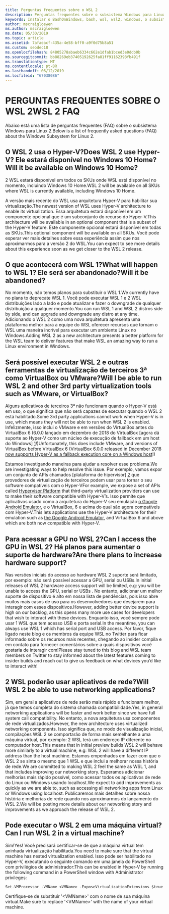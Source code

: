 ```yaml
---
title: Perguntas frequentes sobre o WSL 2
description: Perguntas frequentes sobre o subsistema Windows para Linux 2
keywords: Instalar o BashOnWindows, bash, wsl, wsl2, windows, o subsistema do windows para linux, windowssubsystem, ubuntu, debian, suse, windows 10,
author: mscraigloewen
ms.author: mscraigloewen
ms.date: 05/30/2019
ms.topic: article
ms.assetid: 7afaeacf-435a-4e58-bff0-a9f0d75b8a51
ms.custom: seodec18
ms.openlocfilehash: 84805278abaeb6334c662e1dfab1bced3e0ddb0b
ms.sourcegitcommit: bb88269eb37405192625fa81ff91162393fb491f
ms.translationtype: MT
ms.contentlocale: pt-BR
ms.lasthandoff: 06/12/2019
ms.locfileid: "67038086"
---
```

# <a name="wsl-2-faq"></a><span data-ttu-id="4afd8-104">PERGUNTAS FREQUENTES SOBRE O WSL 2</span><span class="sxs-lookup"><span data-stu-id="4afd8-104">WSL 2 FAQ</span></span>

<span data-ttu-id="4afd8-105">Abaixo está uma lista de perguntas frequentes (FAQ) sobre o subsistema Windows para Linux 2.</span><span class="sxs-lookup"><span data-stu-id="4afd8-105">Below is a list of frequently asked questions (FAQ) about the Windows Subsystem for Linux 2.</span></span>

## <a name="does-wsl-2-use-hyper-v-will-it-be-available-on-windows-10-home"></a><span data-ttu-id="4afd8-106">O WSL 2 usa o Hyper-V?</span><span class="sxs-lookup"><span data-stu-id="4afd8-106">Does WSL 2 use Hyper-V?</span></span> <span data-ttu-id="4afd8-107">Ele estará disponível no Windows 10 Home?</span><span class="sxs-lookup"><span data-stu-id="4afd8-107">Will it be available on Windows 10 Home?</span></span>

<span data-ttu-id="4afd8-108">2 WSL estará disponível em todos os SKUs onde WSL está disponível no momento, incluindo Windows 10 Home.</span><span class="sxs-lookup"><span data-stu-id="4afd8-108">WSL 2 will be available on all SKUs where WSL is currently available, including Windows 10 Home.</span></span>

<span data-ttu-id="4afd8-109">A versão mais recente do WSL usa arquitetura Hyper-V para habilitar sua virtualização.</span><span class="sxs-lookup"><span data-stu-id="4afd8-109">The newest version of WSL uses Hyper-V architecture to enable its virtualization.</span></span> <span data-ttu-id="4afd8-110">Essa arquitetura estará disponível em um componente opcional que é um subconjunto do recurso do Hyper-V.</span><span class="sxs-lookup"><span data-stu-id="4afd8-110">This architecture will be available in an optional component that is a subset of the Hyper-V feature.</span></span> <span data-ttu-id="4afd8-111">Este componente opcional estará disponível em todas as SKUs.</span><span class="sxs-lookup"><span data-stu-id="4afd8-111">This optional component will be available on all SKUs.</span></span> <span data-ttu-id="4afd8-112">Você pode esperar ver mais detalhes sobre essa experiência assim que nos aproximarmos para a versão 2 do WSL.</span><span class="sxs-lookup"><span data-stu-id="4afd8-112">You can expect to see more details about this experience soon as we get closer to the WSL 2 release.</span></span>

## <a name="what-will-happen-to-wsl-1-will-it-be-abandoned"></a><span data-ttu-id="4afd8-113">O que acontecerá com WSL 1?</span><span class="sxs-lookup"><span data-stu-id="4afd8-113">What will happen to WSL 1?</span></span> <span data-ttu-id="4afd8-114">Ele será ser abandonado?</span><span class="sxs-lookup"><span data-stu-id="4afd8-114">Will it be abandoned?</span></span>

<span data-ttu-id="4afd8-115">No momento, não temos planos para substituir o WSL 1.</span><span class="sxs-lookup"><span data-stu-id="4afd8-115">We currently have no plans to deprecate WSL 1.</span></span> <span data-ttu-id="4afd8-116">Você pode executar WSL 1 e 2 WSL distribuições lado a lado e pode atualizar e fazer o downgrade de qualquer distribuição a qualquer momento.</span><span class="sxs-lookup"><span data-stu-id="4afd8-116">You can run WSL 1 and WSL 2 distros side by side, and can upgrade and downgrade any distro at any time.</span></span> <span data-ttu-id="4afd8-117">Adicionando o WSL 2 como uma nova arquitetura apresenta uma plataforma melhor para a equipe do WSL oferecer recursos que tornam o WSL uma maneira incrível para executar um ambiente Linux no Windows.</span><span class="sxs-lookup"><span data-stu-id="4afd8-117">Adding WSL 2 as a new architecture presents a better platform for the WSL team to deliver features that make WSL an amazing way to run a Linux environment in Windows.</span></span>

## <a name="will-i-be-able-to-run-wsl-2-and-other-3rd-party-virtualization-tools-such-as-vmware-or-virtualbox"></a><span data-ttu-id="4afd8-118">Será possível executar WSL 2 e outras ferramentas de virtualização de terceiros 3ª como VirtualBox ou VMware?</span><span class="sxs-lookup"><span data-stu-id="4afd8-118">Will I be able to run WSL 2 and other 3rd party virtualization tools such as VMware, or VirtualBox?</span></span>

<span data-ttu-id="4afd8-119">Alguns aplicativos de terceiros 3ª não funcionam quando o Hyper-V está em uso, o que significa que não será capazes de executar quando o WSL 2 está habilitado.</span><span class="sxs-lookup"><span data-stu-id="4afd8-119">Some 3rd party applications cannot work when Hyper-V is in use, which means they will not be able to run when WSL 2 is enabled.</span></span> <span data-ttu-id="4afd8-120">Infelizmente, isso inclui o VMware e em versões do VirtualBox antes do VirtualBox 6 (6.0.0 lançado em dezembro de 2018 do VirtualBox [agora dá suporte ao Hyper-V como um núcleo de execução de fallback em um host do Windows] [ 1]!)</span><span class="sxs-lookup"><span data-stu-id="4afd8-120">Unfortunately, this does include VMware, and versions of VirtualBox before VirtualBox 6 (VirtualBox 6.0.0 released in December 2018 [now supports Hyper-V as a fallback execution core on a Windows host][1]!)</span></span>

<span data-ttu-id="4afd8-121">Estamos investigando maneiras para ajudar a resolver esse problema.</span><span class="sxs-lookup"><span data-stu-id="4afd8-121">We are investigating ways to help resolve this issue.</span></span> <span data-ttu-id="4afd8-122">Por exemplo, vamos expor um conjunto de APIs chamados [plataforma de hipervisor] [ 2] que provedores de virtualização de terceiros podem usar para tornar o seu software compatíveis com o Hyper-V</span><span class="sxs-lookup"><span data-stu-id="4afd8-122">For example, we expose a set of APIs called [Hypervisor Platform][2] that third-party virtualization providers can use to make their software compatible with Hyper-V’s.</span></span> <span data-ttu-id="4afd8-123">Isso permite que aplicativos usado como a arquitetura do Hyper-V seu emulação [o Google Android Emulator][3], e o VirtualBox, 6 e acima do qual são agora compatíveis com Hyper-V.</span><span class="sxs-lookup"><span data-stu-id="4afd8-123">This lets applications use the Hyper-V architecture for their emulation such as [the Google Android Emulator][3], and VirtualBox 6 and above which are both now compatible with Hyper-V.</span></span>

## <a name="can-i-access-the-gpu-in-wsl-2-are-there-plans-to-increase-hardware-support"></a><span data-ttu-id="4afd8-124">Para acessar a GPU no WSL 2?</span><span class="sxs-lookup"><span data-stu-id="4afd8-124">Can I access the GPU in WSL 2?</span></span> <span data-ttu-id="4afd8-125">Há planos para aumentar o suporte de hardware?</span><span class="sxs-lookup"><span data-stu-id="4afd8-125">Are there plans to increase hardware support?</span></span>

<span data-ttu-id="4afd8-126">Nas versões iniciais do acesso ao hardware WSL 2 suporte será limitado, por exemplo: não será possível acessar a GPU, serial ou USBs.</span><span class="sxs-lookup"><span data-stu-id="4afd8-126">In initial releases of WSL 2 hardware access support will be limited, e.g: you will be unable to access the GPU, serial or USBs .</span></span> <span data-ttu-id="4afd8-127">No entanto, adicionar um melhor suporte de dispositivo é alto em nossa lista de pendências, pois isso abre muitos mais casos de uso para os desenvolvedores que desejarem para interagir com esses dispositivos.</span><span class="sxs-lookup"><span data-stu-id="4afd8-127">However, adding better device support is high on our backlog, as this opens many more use cases for developers that wish to interact with these devices.</span></span> <span data-ttu-id="4afd8-128">Enquanto isso, você sempre pode usar 1 WSL que tem acesso USB e porta serial.</span><span class="sxs-lookup"><span data-stu-id="4afd8-128">In the meantime, you can always use WSL 1 which has serial port and USB access.</span></span> <span data-ttu-id="4afd8-129">Por favor, fique ligado neste blog e os membros da equipe WSL no Twitter para ficar informado sobre os recursos mais recentes, chegando ao insider compila e em contato para fornecer comentários sobre a quais dispositivos você gostaria de interagir com!</span><span class="sxs-lookup"><span data-stu-id="4afd8-129">Please stay tuned to this blog and WSL team members on Twitter to stay informed about the latest features coming to insider builds and reach out to give us feedback on what devices you’d like to interact with!</span></span>

## <a name="will-wsl-2-be-able-to-use-networking-applications"></a><span data-ttu-id="4afd8-130">2 WSL poderão usar aplicativos de rede?</span><span class="sxs-lookup"><span data-stu-id="4afd8-130">Will WSL 2 be able to use networking applications?</span></span>

<span data-ttu-id="4afd8-131">Sim, em geral a aplicativos de rede serão mais rápido e funcionam melhor, já que temos completa do sistema chamada compatibilidade.</span><span class="sxs-lookup"><span data-stu-id="4afd8-131">Yes, in general networking applications will be faster and work better since we have full system call compatibility.</span></span> <span data-ttu-id="4afd8-132">No entanto, a nova arquitetura usa componentes de rede virtualizados.</span><span class="sxs-lookup"><span data-stu-id="4afd8-132">However, the new architecture uses virtualized networking components.</span></span> <span data-ttu-id="4afd8-133">Isso significa que, no modo de visualização inicial, compilações WSL 2 se comportarão de forma mais semelhante a uma máquina virtual, por exemplo: 2 WSL terá um endereço IP diferente no computador host.</span><span class="sxs-lookup"><span data-stu-id="4afd8-133">This means that in initial preview builds WSL 2 will behave more similarly to a virtual machine, e.g: WSL 2 will have a different IP address than the host machine.</span></span> <span data-ttu-id="4afd8-134">Estamos empenhados em fazer com que o WSL 2 se sinta o mesmo que 1 WSL e que inclui a melhorar nossa história de rede.</span><span class="sxs-lookup"><span data-stu-id="4afd8-134">We are committed to making WSL 2 feel the same as WSL 1, and that includes improving our networking story.</span></span> <span data-ttu-id="4afd8-135">Esperamos adicionar melhorias mais rápido possível, como acessar todos os aplicativos de rede do Linux ou Windows usando localhost.</span><span class="sxs-lookup"><span data-stu-id="4afd8-135">We expect to add improvements as quickly as we are able to, such as accessing all networking apps from Linux or Windows using localhost.</span></span> <span data-ttu-id="4afd8-136">Publicaremos mais detalhes sobre nossa história e melhorias de rede quando nos aproximarmos do lançamento do WSL 2.</span><span class="sxs-lookup"><span data-stu-id="4afd8-136">We will be posting more details about our networking story and improvements as we approach the release of WSL 2.</span></span>

## <a name="can-i-run-wsl-2-in-a-virtual-machine"></a><span data-ttu-id="4afd8-137">Pode executar o WSL 2 em uma máquina virtual?</span><span class="sxs-lookup"><span data-stu-id="4afd8-137">Can I run WSL 2 in a virtual machine?</span></span>

<span data-ttu-id="4afd8-138">Sim!</span><span class="sxs-lookup"><span data-stu-id="4afd8-138">Yes!</span></span> <span data-ttu-id="4afd8-139">Você precisará certificar-se de que a máquina virtual tem aninhada virtualização habilitada.</span><span class="sxs-lookup"><span data-stu-id="4afd8-139">You need to make sure that the virtual machine has nested virtualization enabled.</span></span> <span data-ttu-id="4afd8-140">Isso pode ser habilitado no Hyper-V, executando o seguinte comando em uma janela do PowerShell com privilégios de administrador:</span><span class="sxs-lookup"><span data-stu-id="4afd8-140">This can be enabled in Hyper-V by running the following command in a PowerShell window with Administrator privileges:</span></span>

`Set-VMProcessor -VMName <VMName> -ExposeVirtualizationExtensions $true`

<span data-ttu-id="4afd8-141">Certifique-se de substituir '&lt;VMName&gt;' com o nome de sua máquina virtual.</span><span class="sxs-lookup"><span data-stu-id="4afd8-141">Make sure to replace '&lt;VMName&gt;' with the name of your virtual machine.</span></span>

 [1]: https://www.virtualbox.org/wiki/Changelog-6.0
 [2]: https://docs.microsoft.com/en-us/virtualization/api/
 [3]: https://devblogs.microsoft.com/visualstudio/hyper-v-android-emulator-support/